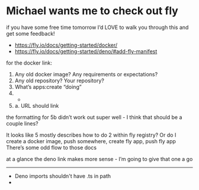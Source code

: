 # Michael wants me to check out fly

if you have some free time tomorrow I’d LOVE to walk you through this and get some feedback!

- https://fly.io/docs/getting-started/docker/
- https://fly.io/docs/getting-started/deno/#add-fly-manifest

for the docker link:

1. Any old docker image? Any requirements or expectations?
2. Any old repository? Your repository?
3. What’s apps:create “doing”
4. -
5. a. URL should link

the formatting for 5b didn’t work out super well - I think that should be a couple lines?

It looks like 5 mostly describes how to do 2 within fly registry? Or do I create a docker image, push somewhere, create fly app, push fly app There’s some odd flow to those docs

at a glance the deno link makes more sense - I’m going to give that one a go

---

* Deno imports shouldn't have .ts in path
*
